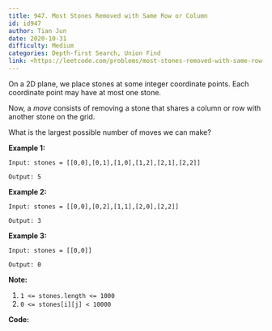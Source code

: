 ```yaml
---
title: 947. Most Stones Removed with Same Row or Column
id: id947
author: Tian Jun
date: 2020-10-31
difficulty: Medium
categories: Depth-first Search, Union Find
link: <https://leetcode.com/problems/most-stones-removed-with-same-row-or-column/description/>
---
```


On a 2D plane, we place stones at some integer coordinate points.  Each
coordinate point may have at most one stone.

Now, a _move_ consists of removing a stone that shares a column or row with
another stone on the grid.

What is the largest possible number of moves we can make?



**Example 1:**
            
	Input: stones = [[0,0],[0,1],[1,0],[1,2],[2,1],[2,2]]    
	Output: 5    

**Example 2:**
            
	Input: stones = [[0,0],[0,2],[1,1],[2,0],[2,2]]    
	Output: 3    

**Example 3:**
            
	Input: stones = [[0,0]]    
	Output: 0    



**Note:**

  1. `1 <= stones.length <= 1000`
  2. `0 <= stones[i][j] < 10000`


**Code:**
